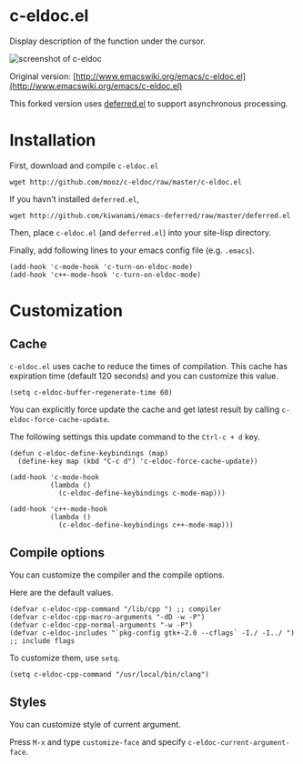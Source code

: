c-eldoc.el
==========

Display description of the function under the cursor.

![screenshot of c-eldoc](https://raw.githubusercontent.com/mooz/c-eldoc/master/images/screenshot.png "Display prototypes for the function under the cursor")

Original version: [http://www.emacswiki.org/emacs/c-eldoc.el](http://www.emacswiki.org/emacs/c-eldoc.el)

This forked version uses [deferred.el](http://github.com/kiwanami/emacs-deferred "emacs-deferred") to support asynchronous processing.

Installation
============

First, download and compile `c-eldoc.el`

    wget http://github.com/mooz/c-eldoc/raw/master/c-eldoc.el

If you havn't installed `deferred.el`,

    wget http://github.com/kiwanami/emacs-deferred/raw/master/deferred.el

Then, place `c-eldoc.el` (and `deferred.el`) into your site-lisp directory.

Finally, add following lines to your emacs config file (e.g. `.emacs`).

    (add-hook 'c-mode-hook 'c-turn-on-eldoc-mode)
    (add-hook 'c++-mode-hook 'c-turn-on-eldoc-mode)

Customization
=============

Cache
-----

`c-eldoc.el` uses cache to reduce the times of compilation. This cache has expiration time (default 120 seconds) and you can customize this value.

    (setq c-eldoc-buffer-regenerate-time 60)

You can explicitly force update the cache and get latest result by calling `c-eldoc-force-cache-update`.

The following settings this update command to the `Ctrl-c + d` key.

    (defun c-eldoc-define-keybindings (map)
      (define-key map (kbd "C-c d") 'c-eldoc-force-cache-update))

    (add-hook 'c-mode-hook
              (lambda ()
                (c-eldoc-define-keybindings c-mode-map)))

    (add-hook 'c++-mode-hook
              (lambda ()
                (c-eldoc-define-keybindings c++-mode-map)))

Compile options
---------------

You can customize the compiler and the compile options.

Here are the default values.

    (defvar c-eldoc-cpp-command "/lib/cpp ") ;; compiler
    (defvar c-eldoc-cpp-macro-arguments "-dD -w -P")
    (defvar c-eldoc-cpp-normal-arguments "-w -P")
    (defvar c-eldoc-includes "`pkg-config gtk+-2.0 --cflags` -I./ -I../ ") ;; include flags

To customize them, use `setq`.

    (setq c-eldoc-cpp-command "/usr/local/bin/clang")

Styles
-----------------------------

You can customize style of current argument.

Press `M-x` and type `customize-face` and specify `c-eldoc-current-argument-face`.

